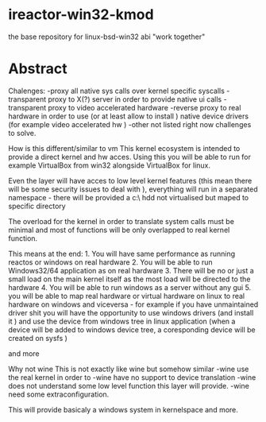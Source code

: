 # ireactor-win32-kmod
the base repository for linux-bsd-win32 abi "work together"
# Abstract

Chalenges:
-proxy all native sys calls over kernel specific syscalls -transparent proxy to X(?) server in order to provide native ui calls -transparent proxy to video accelerated hardware -reverse proxy to real hardware in order to use (or at least allow to install ) native device drivers (for example video accelerated hw ) -other not listed right now challenges to solve.

How is this different/similar to vm
This kernel ecosystem is intended to provide a direct kernel and hw acces. Using this you will be able to run for example VirtualBox from win32 alongside VirtualBox for linux.

Even the layer will have acces to low level kernel features (this mean there will be some security issues to deal with ), everything will run in a separated namespace - there will be provided a c:\ hdd not virtualised but maped to specific directory

The overload for the kernel in order to translate system calls must be minimal and most of functions will be only overlapped to real kernel function.

This means at the end: 1. You will have same performance as running reactos or windows on real hardware 2. You will be able to run Windows32/64 application as on real hardware 3. There will be no or just a small load on the main kernel itself as the most load will be directed to the hardware 4. You will be able to run windows as a server without any gui 5. you will be able to map real hardware or virtual hardware on linux to real hardware on windows and viceversa - for example if you have unmaintained driver shit you will have the opportunity to use windows drivers (and install it ) and use the device from windows tree in linux application (when a device will be added to windows device tree, a coresponding device will be created on sysfs )

and more

Why not wine
This is not exactly like wine but somehow similar -wine use the real kernel in order to -wine have no support to device translation -wine does not understand some low level function this layer will provide. -wine need some extraconfiguration.

This will provide basicaly a windows system in kernelspace and more.
